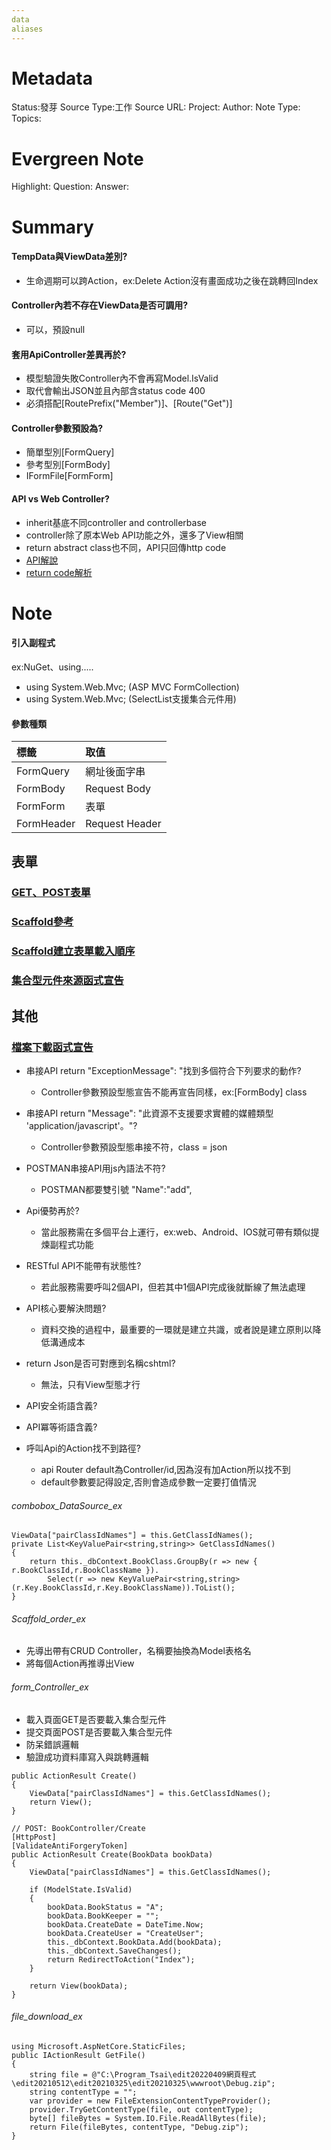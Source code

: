 ```yaml
---
data
aliases
---
```

# Metadata
Status:發芽
Source Type:工作
Source URL:
Project:
Author:
Note Type:
Topics:

# Evergreen Note
Highlight:
Question:
Answer:
# Summary
#### TempData與ViewData差別?
  - 生命週期可以跨Action，ex:Delete Action沒有畫面成功之後在跳轉回Index 
#### Controller內若不存在ViewData是否可調用?
  - 可以，預設null 
#### 套用ApiController差異再於?
  - 模型驗證失敗Controller內不會再寫Model.IsValid 
  - 取代會輸出JSON並且內部含status code 400
  - 必須搭配[RoutePrefix("Member")]、[Route("Get")] 
#### Controller參數預設為?
  - 簡單型別[FormQuery]
  - 參考型別[FormBody]
  - IFormFile[FormForm] 
#### API vs Web Controller?
  - inherit基底不同controller and controllerbase
  - controller除了原本Web API功能之外，還多了View相關
  - return abstract class也不同，API只回傳http code
  - [API解說](https://blog.miniasp.com/post/2019/09/16/ASPNET-Core-22-Web-API-Tips-and-Tricks)
  - [return code解析](https://www.cnblogs.com/landeanfen/p/5501487.html)

# Note
#### 引入副程式
ex:NuGet、using.....
- using System.Web.Mvc; (ASP MVC FormCollection)
- using System.Web.Mvc; (SelectList支援集合元件用)

#### 參數種類
|標籤|取值|
|:--|:--|
|FormQuery|網址後面字串|
|FormBody|Request Body|
|FormForm|表單|
|FormHeader|Request Header|

## 表單
### [GET、POST表單](######form_Controller_ex)
### [Scaffold參考](https://ithelp.ithome.com.tw/articles/10243517)
### [Scaffold建立表單載入順序](######Scaffold_order_ex)
### [集合型元件來源函式宣告](######combobox_DataSource_ex)
## 其他
### [檔案下載函式宣告](######file_download_ex)



- 串接API return "ExceptionMessage": "找到多個符合下列要求的動作?
  - Controller參數預設型態宣告不能再宣告同樣，ex:[FormBody] class
- 串接API return "Message": "此資源不支援要求實體的媒體類型 'application/javascript'。"?
  - Controller參數預設型態串接不符，class = json
- POSTMAN串接API用js內語法不符?
  - POSTMAN都要雙引號 "Name":"add", 

- Api優勢再於?
  - 當此服務需在多個平台上運行，ex:web、Android、IOS就可帶有類似提煉副程式功能 
- RESTful API不能帶有狀態性?
  - 若此服務需要呼叫2個API，但若其中1個API完成後就斷線了無法處理
- API核心要解決問題?
  - 資料交換的過程中，最重要的一環就是建立共識，或者說是建立原則以降低溝通成本
- return Json是否可對應到名稱cshtml?
  - 無法，只有View型態才行 
- API安全術語含義?
- API冪等術語含義? 
- 呼叫Api的Action找不到路徑?
  - api Router default為Controller/id,因為沒有加Action所以找不到
  - default參數要記得設定,否則會造成參數一定要打值情況
###### combobox_DataSource_ex
```
ViewData["pairClassIdNames"] = this.GetClassIdNames();
private List<KeyValuePair<string,string>> GetClassIdNames() 
{
    return this._dbContext.BookClass.GroupBy(r => new { r.BookClassId,r.BookClassName }).
        Select(r => new KeyValuePair<string,string>(r.Key.BookClassId,r.Key.BookClassName)).ToList();
}   
```

###### Scaffold_order_ex
- 先導出帶有CRUD Controller，名稱要抽換為Model表格名
- 將每個Action再推導出View


###### form_Controller_ex
- 載入頁面GET是否要載入集合型元件
- 提交頁面POST是否要載入集合型元件
- 防呆錯誤邏輯
- 驗證成功資料庫寫入與跳轉邏輯
```
public ActionResult Create()
{
    ViewData["pairClassIdNames"] = this.GetClassIdNames();
    return View();
}

// POST: BookController/Create
[HttpPost]
[ValidateAntiForgeryToken]
public ActionResult Create(BookData bookData)
{
    ViewData["pairClassIdNames"] = this.GetClassIdNames();

    if (ModelState.IsValid)
    {                
        bookData.BookStatus = "A";
        bookData.BookKeeper = "";
        bookData.CreateDate = DateTime.Now;
        bookData.CreateUser = "CreateUser";
        this._dbContext.BookData.Add(bookData);
        this._dbContext.SaveChanges();
        return RedirectToAction("Index");
    }

    return View(bookData);   
}

```

###### file_download_ex
```
using Microsoft.AspNetCore.StaticFiles;
public IActionResult GetFile()
{
    string file = @"C:\Program_Tsai\edit20220409網頁程式    \edit20210512\edit20210325\edit20210325\wwwroot\Debug.zip";
    string contentType = "";
    var provider = new FileExtensionContentTypeProvider();
    provider.TryGetContentType(file, out contentType);
    byte[] fileBytes = System.IO.File.ReadAllBytes(file);
    return File(fileBytes, contentType, "Debug.zip");
}
```
